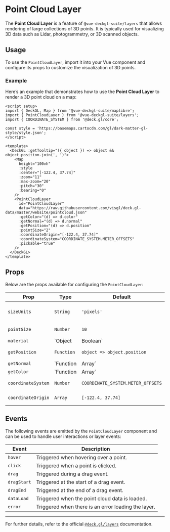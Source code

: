 <script setup>
import { DeckGL, Map } from '@vue-deckgl-suite/maplibre';
import { PointCloudLayer } from '@vue-deckgl-suite/layers';
import { COORDINATE_SYSTEM } from '@deck.gl/core';
import 'maplibre-gl/dist/maplibre-gl.css';
</script>


# Point Cloud Layer

The **Point Cloud Layer** is a feature of `@vue-deckgl-suite/layers` that allows rendering of large collections of 3D points. It is typically used for visualizing 3D data such as Lidar, photogrammetry, or 3D scanned objects.

<ClientOnly>
    <DeckGL :getTooltip="({ object }) => object && object.position.join(', ')">
      <Map
        height="400px"
        :style="`https://basemaps.cartocdn.com/gl/dark-matter-gl-style/style.json`"
        :center="[-122.4, 37.74]"
        :zoom="11"
        :max-zoom="20"
        :pitch="30"
        :bearing="0"
      >
        <PointCloudLayer
          id="PointCloudLayer"
          data="https://raw.githubusercontent.com/visgl/deck.gl-data/master/website/pointcloud.json"
          :getColor="(d) => d.color"
          :getNormal="(d) => d.normal"
          :getPosition="(d) => d.position"
          :pointSize="2"
          :coordinateOrigin="[-122.4, 37.74]"
          :coordinateSystem="COORDINATE_SYSTEM.METER_OFFSETS"
          :pickable="true"
        />
      </Map>
    </DeckGL>
</ClientOnly>

## Usage

To use the `PointCloudLayer`, import it into your Vue component and configure its props to customize the visualization of 3D points.

### Example

Here’s an example that demonstrates how to use the **Point Cloud Layer** to render a 3D point cloud on a map:

```vue
<script setup>
import { DeckGL, Map } from '@vue-deckgl-suite/maplibre';
import { PointCloudLayer } from '@vue-deckgl-suite/layers';
import { COORDINATE_SYSTEM } from '@deck.gl/core';

const style = 'https://basemaps.cartocdn.com/gl/dark-matter-gl-style/style.json';
</script>

<template>
  <DeckGL :getTooltip="({ object }) => object && object.position.join(', ')">
    <Map
      height="100vh"
      :style
      :center="[-122.4, 37.74]"
      :zoom="11"
      :max-zoom="20"
      :pitch="30"
      :bearing="0"
    />
    <PointCloudLayer
      id="PointCloudLayer"
      data="https://raw.githubusercontent.com/visgl/deck.gl-data/master/website/pointcloud.json"
      :getColor="(d) => d.color"
      :getNormal="(d) => d.normal"
      :getPosition="(d) => d.position"
      :pointSize="2"
      :coordinateOrigin="[-122.4, 37.74]"
      :coordinateSystem="COORDINATE_SYSTEM.METER_OFFSETS"
      :pickable="true"
    />
  </DeckGL>
</template>
```

## Props

Below are the props available for configuring the `PointCloudLayer`:

| Prop              | Type               | Default             | Description                                                                                   |
|-------------------|--------------------|---------------------|-----------------------------------------------------------------------------------------------|
| `sizeUnits`       | `String`          | `'pixels'`          | Units for specifying the size of points. Can be `'pixels'`, `'meters'`, or `'common'`.       |
| `pointSize`       | `Number`          | `10`                | Global size of the points, in units defined by `sizeUnits`.                                   |
| `material`        | `Object|Boolean`  | `true`              | Material settings for lighting effects. See [Lighting Guide](https://deck.gl/docs/developer-guide/using-lighting). |
| `getPosition`     | `Function`        | `object => object.position` | Accessor function for point positions in the format `[x, y, z]`.                              |
| `getNormal`       | `Function|Array`  | `[0, 0, 1]`         | Accessor or default value for the normals of the points.                                      |
| `getColor`        | `Function|Array`  | `[0, 0, 0, 255]`    | Accessor or default RGBA color for the points.                                                |
| `coordinateSystem`| `Number`          | `COORDINATE_SYSTEM.METER_OFFSETS` | Coordinate system for the layer's points.                                                    |
| `coordinateOrigin`| `Array`           | `[-122.4, 37.74]`   | Origin point for `COORDINATE_SYSTEM.METER_OFFSETS`.                                           |

## Events

The following events are emitted by the `PointCloudLayer` component and can be used to handle user interactions or layer events:

| Event         | Description                                |
|---------------|--------------------------------------------|
| `hover`       | Triggered when hovering over a point.      |
| `click`       | Triggered when a point is clicked.         |
| `drag`        | Triggered during a drag event.             |
| `dragStart`   | Triggered at the start of a drag event.    |
| `dragEnd`     | Triggered at the end of a drag event.      |
| `dataLoad`    | Triggered when the point cloud data is loaded. |
| `error`       | Triggered when there is an error loading the layer. |


---

For further details, refer to the official [`@deck.gl/layers`](https://deck.gl/docs/api-reference/layers/point-cloud-layer) documentation.